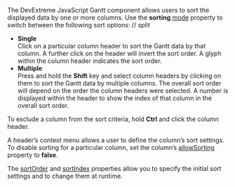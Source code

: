 The DevExtreme JavaScript Gantt component allows users to sort the displayed data by one or more columns. Use the **sorting**.[mode](/Documentation/ApiReference/UI_Components/dxGantt/Configuration/sorting/#mode) property to switch between the following sort options:
// _split_

- **Single**       
Click on a particular column header to sort the Gantt data by that column. A further click on the header will invert the sort order. A glyph within the column header indicates the sort order.
- **Multiple**       
Press and hold the **Shift** key and select column headers by clicking on them to sort the Gantt data by multiple columns. The overall sort order will depend on the order the column headers were selected. A number is displayed within the header to show the index of that column in the overall sort order.

To exclude a column from the sort criteria, hold **Ctrl** and click the column header.

A header’s context menu allows a user to define the column’s sort settings. To disable sorting for a particular column, set the column’s [allowSorting](/Documentation/ApiReference/UI_Components/dxGantt/Configuration/columns/#allowSorting) property to **false**.

The [sortOrder](/Documentation/ApiReference/UI_Components/dxGantt/Configuration/columns/#sortOrder) and [sortIndex](/Documentation/ApiReference/UI_Components/dxGantt/Configuration/columns/#sortIndex) properties allow you to specify the initial sort settings and to change them at runtime.
